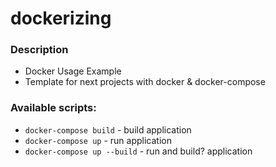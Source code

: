 # dockerizing

### Description
* Docker Usage Example
* Template for next projects with docker & docker-compose


### Available scripts:
* `docker-compose build` - build application
* `docker-compose up` - run application
* `docker-compose up --build` - run and build? application
